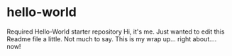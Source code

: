 # hello-world
Required Hello-World starter repository
Hi, it's me.
Just wanted to edit this Readme file a little. Not much to say.
This is my wrap up...
right about....
now!
